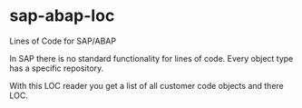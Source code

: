sap-abap-loc
============

Lines of Code for SAP/ABAP

In SAP there is no standard functionality for lines of code. Every object type has a specific repository.

With this LOC reader you get a list of all customer code objects and there LOC.
